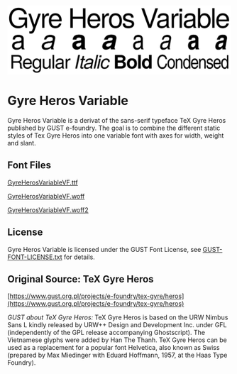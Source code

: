 ![](/docs/assets/image/Cover-Gyre-Heros-Variable.png)


# Gyre Heros Variable
Gyre Heros Variable is a derivat of the sans-serif typeface TeX Gyre Heros published by GUST e-foundry. The goal is to combine the different static styles of Tex Gyre Heros into one variable font with axes for width, weight and slant.

## Font Files

[GyreHerosVariableVF.ttf](/fonts/GyreHerosVariableVF.ttf)

[GyreHerosVariableVF.woff](/fonts/GyreHerosVariableVF.woff)

[GyreHerosVariableVF.woff2](/fonts/GyreHerosVariableVF.woff2)

## License

Gyre Heros Variable is licensed under the GUST Font License, see [GUST-FONT-LICENSE.txt](GUST-FONT-LICENSE.txt) for details.

## Original Source: TeX Gyre Heros
[https://www.gust.org.pl/projects/e-foundry/tex-gyre/heros](https://www.gust.org.pl/projects/e-foundry/tex-gyre/heros)

_GUST about TeX Gyre Heros:_
TeX Gyre Heros is based on the URW Nimbus Sans L kindly released by URW++ Design and Development Inc. under GFL (independently of the GPL release accompanying Ghostscript). The Vietnamese glyphs were added by Han The Thanh. TeX Gyre Heros can be used as a replacement for a popular font Helvetica, also known as Swiss (prepared by Max Miedinger with Eduard Hoffmann, 1957, at the Haas Type Foundry).
